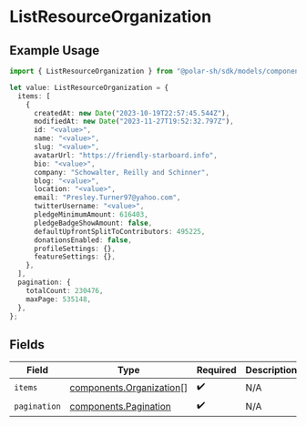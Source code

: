 # ListResourceOrganization

## Example Usage

```typescript
import { ListResourceOrganization } from "@polar-sh/sdk/models/components";

let value: ListResourceOrganization = {
  items: [
    {
      createdAt: new Date("2023-10-19T22:57:45.544Z"),
      modifiedAt: new Date("2023-11-27T19:52:32.797Z"),
      id: "<value>",
      name: "<value>",
      slug: "<value>",
      avatarUrl: "https://friendly-starboard.info",
      bio: "<value>",
      company: "Schowalter, Reilly and Schinner",
      blog: "<value>",
      location: "<value>",
      email: "Presley.Turner97@yahoo.com",
      twitterUsername: "<value>",
      pledgeMinimumAmount: 616403,
      pledgeBadgeShowAmount: false,
      defaultUpfrontSplitToContributors: 495225,
      donationsEnabled: false,
      profileSettings: {},
      featureSettings: {},
    },
  ],
  pagination: {
    totalCount: 230476,
    maxPage: 535148,
  },
};
```

## Fields

| Field                                                                | Type                                                                 | Required                                                             | Description                                                          |
| -------------------------------------------------------------------- | -------------------------------------------------------------------- | -------------------------------------------------------------------- | -------------------------------------------------------------------- |
| `items`                                                              | [components.Organization](../../models/components/organization.md)[] | :heavy_check_mark:                                                   | N/A                                                                  |
| `pagination`                                                         | [components.Pagination](../../models/components/pagination.md)       | :heavy_check_mark:                                                   | N/A                                                                  |